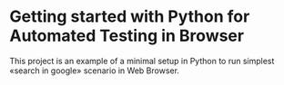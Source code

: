 # Getting started with Python for Automated Testing in Browser

This project is an example of a minimal setup in Python to run simplest «search in google» scenario in Web Browser. 
